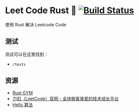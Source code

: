 # Leet Code Rust 🦀 [![Build Status][badge]][repo]

使用 Rust 解决 Leetcode Code

## 测试

测试可以在这里找到：

- `/tests`

## 资源

- [Rust GYM]
- [力扣（LeetCode）官网 - 全球极客挚爱的技术成长平台]
- [Hello 算法]

[Hello 算法]: https://www.hello-algo.com/
[力扣（LeetCode）官网 - 全球极客挚爱的技术成长平台]: https://leetcode.cn
[Rust GYM]: https://rustgym.com/
[badge]: https://github.com/zonglin-hub/leet_code/actions/workflows/rust.yml/badge.svg
[repo]: https://github.com/zonglin-hub/leet_code/actions/workflows/rust.yml
